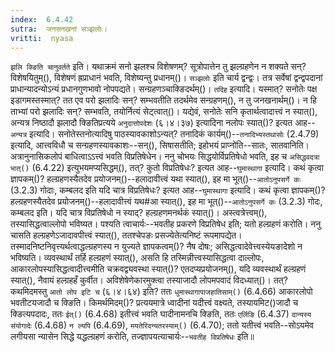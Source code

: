 ```yaml
---
index:  6.4.42
sutra:  जनसनखनां सञ्झलोः।
vritti:  nyasa
---
```


`झलि क्ङिति चानुवर्तते` इति। यथाक्रमं सनो झलश्च विशेषणम्? सूत्रोपात्तेन तु झल्ग्रहणेन न शक्यते सन्? विशेषयितुम्(), विशेषणं ह्रप्राधानं भवति, विशेष्यन्तु प्रधानम्()। `सञ्झलोः` इति चार्य द्वन्द्वः। तत्र सर्वेषां द्वन्द्वपदानां प्राधान्यादन्योऽन्यं प्रधानगुणभावो नोपपद्यते। सन्ग्रहणञ्चाक्ङिदर्थम्()। 
`तदिह` इत्यादि। यस्मात्? सनोतेः पक्ष इडागमस्तस्मात्? तत एव परो झलादिः सन्? सम्भवतीति तदर्थमेव सन्ग्रहणम्(), न तु जनखनार्थम्()। न हि ताभ्यां परो झलादिः सन्? सम्भवति, तयोर्नित्यं सेट्त्वात्()। यद्येवं, सनोतेः सनि कृतार्थत्वादात्त्वं न स्यात्(), अन्यत्र निष्ठादौ झलादौ क्ङितिप्रत्यये `अनुदात्तोपदेशः` (६।४।३७) इत्यादिना नलोपः स्यात्()? इत्यत आह--`अन्यत्र` इत्यादि। सनोतेस्तनोत्यादिषु पाठस्यावकाशोऽन्यत्? तनादिकं कार्यम्()--`तनादिभ्यस्तथासोः` (2.4.79) इत्यादि, आत्त्वविधौ च सन्ग्रहणस्यावकाशः--सन्(), सिषासतीति; इहोभयं प्राप्नोति--सातः, सातवानिति। अत्रानुनासिकलोपं बाधित्वाऽ‌ऽत्त्वं भवति विप्रतिषेधेन। ननु चोभयः सिद्धयोर्विप्रतिषेधो भवति, इह च `असिद्धवदत्रा भात्()` (6.4.22) इत्युभयमप्यसिद्धम्(), तत्? कुतो विप्रतिषेधः? इत्यत आह--`घुमास्थागा` इत्यादि। कथं कृत्वा ज्ञापकम्()? हल्ग्रहणस्यैतदेव प्रयोजनम्()--हलादावीत्त्वं यथा स्यात्(), इह मा भूत्()--`आतोऽनुपसर्गे कः` (3.2.3) गोदाः, कम्बलद इति यदि चात्र विप्रतिषेधः? इत्यत आह--`घुमास्थागा` इत्यादि। कथं कृत्वा ज्ञापकम्()? हल्ग्रहणस्यैतदेव प्रयोजनम्()--हलादावीत्त्वं यथ#आ स्यात्(), इह मा भूत्()--`आतोऽनुपसर्गे कः` (3.2.3) गोदः, कम्बलद इति। यदि चात्र विप्रतिषेधो न स्याद्? हल्ग्रहणमनर्थकं स्यात्()। अस्त्वत्रेत्त्वम्(), तस्यासिद्धत्वाल्लोपो भविष्यत। पश्यति त्वाचार्यः--भवतीह प्रकरणे विप्रतिषेध इति; यतो हल्ग्रहणं करोति। ननु चासति हल्ग्रहणेऽजादावपीत्त्वं स्यात्(), ततश्चेपङः प्रसज्येतेत्यनिष्टं रूपमापद्येत। तस्मादनिष्टनिवृत्त्यर्थत्वाद्धल्ग्रहणस्य न युज्यते ज्ञापकत्वम्()? नैष दोषः; असिद्धत्वादेवेत्त्वस्येयङादेशो न भविष्यति। व्यवस्थार्थं तर्हि हल्ग्रहणं स्यात्(), असति हि तस्मिन्नीत्त्वस्यासिद्धत्वा दाल्लोपः, आकारलोपस्यासिद्धत्वादीत्त्वमीति चक्रवद्व्यवस्था स्यात्()? एतदप्यप्रयोजनम्(), यदि व्यवस्थार्थं हल्ग्रहणं स्यात्(), नैवायं हल्ग्रहहँ कुर्वीत। अविशेषेणेकारमुक्त्वा तस्याजादौ लोपमपवादं विदध्यात्()। तत्? कथमिदमस्तु `आतो लोप इटि च` (६।४।६४) इति? ततः `धुमास्थागापाजहातिसाम्()` (6.4.66) आकारलोपो भवतीटयजादौ च क्ङिति। किमर्थमिदम्()? प्रत्ययमात्रे ध्वादीनां यदीत्त्वं वक्ष्यते, तस्यायमिट()जादौ च क्ङित्यपदादः, ततः `ईत्()` (6.4.68) इतीत्त्वं भवति घादीनामनचि क्ङिति, ततः `एर्लिङि` (6.4.37) `दान्यस्य संयोगादेः` (6.4.68) `न ल्यपि` (6.4.69), `मयतेरिदन्यतरस्याम्()` (6.4.70); ततो यतीत्त्वं भवति--सोऽयमेव लगीयसा न्यासेन सिद्धे यद्धल्ग्रहणं करोति, तज्ज्ञापयत्याचार्यः--`भवतीह विप्रतिषेधः` इति॥
